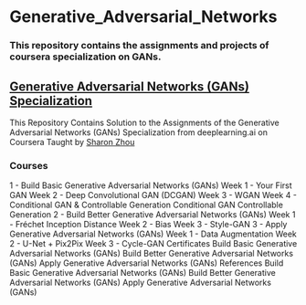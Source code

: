 

# Generative_Adversarial_Networks



### This repository contains the assignments and projects of coursera specialization on GANs.



## [Generative Adversarial Networks (GANs) Specialization](https://www.coursera.org/specializations/generative-adversarial-networks-gans)



This Repository Contains Solution to the Assignments of the Generative Adversarial Networks (GANs) Specialization from deeplearning.ai on Coursera Taught by [Sharon Zhou](https://www.coursera.org/instructor/sharon-zhou)



### Courses


1 - Build Basic Generative Adversarial Networks (GANs)
Week 1 - Your First GAN
Week 2 - Deep Convolutional GAN (DCGAN)
Week 3 - WGAN
Week 4 - Conditional GAN & Controllable Generation
Conditional GAN
Controllable Generation
2 - Build Better Generative Adversarial Networks (GANs)
Week 1 - Fréchet Inception Distance
Week 2 - Bias
Week 3 - Style-GAN
3 - Apply Generative Adversarial Networks (GANs)
Week 1 - Data Augmentation
Week 2 - U-Net + Pix2Pix
Week 3 - Cycle-GAN
Certificates
Build Basic Generative Adversarial Networks (GANs)
Build Better Generative Adversarial Networks (GANs)
Apply Generative Adversarial Networks (GANs)
References
Build Basic Generative Adversarial Networks (GANs)
Build Better Generative Adversarial Networks (GANs)
Apply Generative Adversarial Networks (GANs)
